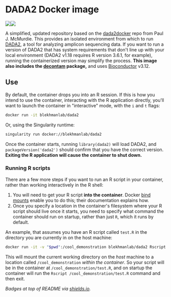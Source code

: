 # DADA2 Docker image

[![](https://img.shields.io/badge/dada2-1.18.0-blue.svg)](https://hub.docker.com/r/blekhmanlab/dada2/ "Current DADA2 version is 1.18.0")[![](https://img.shields.io/docker/pulls/blekhmanlab/dada2.svg)](https://hub.docker.com/r/blekhmanlab/dada2/ "DADA2 image on Docker Hub")

A simplified, updated repository based on the [dada2docker](https://github.com/joey711/dada2docker) repo from Paul J. McMurdie. This provides an isolated environment from which to run [DADA2](https://benjjneb.github.io/dada2/index.html), a tool for analyzing amplicon sequencing data. If you want to run a version of DADA2 that has system requirements that don't line up with your local environment (DADA2 v1.18 requires R version 3.6.1, for example), running the containerized version may simplify the process. **This image also includes the [decontam](https://benjjneb.github.io/decontam/) package,** and uses [Bioconductor](https://www.bioconductor.org/) v3.12.

## Use

By default, the container drops you into an R session. If this is how you intend to use the container, interacting with the R application directly, you'll want to launch the container in "interactive" mode, with the `i` and `t` flags:

```sh
docker run -it blekhmanlab/dada2
```

Or, using the Singularity runtime:

```sh
singularity run docker://blekhmanlab/dada2
```

Once the container starts, running `library(dada2)` will load DADA2, and `packageVersion('dada2')` should confirm that you have the correct version. **Exiting the R application will cause the container to shut down.**

### Running R scripts

There are a few more steps if you want to run an R script in your container, rather than working interactively in the R shell:

1. You will need to get your R script **into the container**. Docker [bind mounts](https://docs.docker.com/storage/bind-mounts/) enable you to do this; their documentation explains how.
1. Once you specify a location in the container's filesystem where your R script should live once it starts, you need to specify what command the container should run on startup, rather than just `R`, which it runs by default.

An example, that assumes you have an R script called `test.R` in the directory you are currently in on the host machine:

```sh
docker run -it -v "$pwd":/cool_demonstration blekhmanlab/dada2 Rscript /cool_demonstration/test.R
```

This will mount the current working directory on the *host* machine to a location called `/cool_demonstration` *within the container*. So your script will be in the container at `/cool_demonstration/test.R`, and on startup the container will run the `Rscript /cool_demonstration/test.R` command and then exit.


*Badges at top of README via [shields.io](https://shields.io/).*
